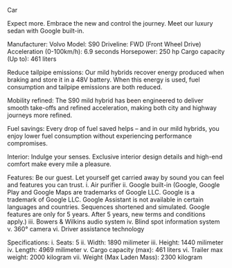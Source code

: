 Car

Expect more. Embrace the new and control the journey. Meet our luxury sedan with Google built-in.

Manufacturer: Volvo
Model: S90
Driveline: FWD (Front Wheel Drive)
Acceleration (0-100km/h): 6.9 seconds
Horsepower: 250 hp
Cargo capacity (Up to): 461 liters

Reduce tailpipe emissions:
Our mild hybrids recover energy produced when braking and store it in a 48V battery. When this energy is used, fuel consumption and tailpipe emissions are both reduced.

Mobility refined:
The S90 mild hybrid has been engineered to deliver smooth take-offs and refined acceleration, making both city and highway journeys more refined.

Fuel savings:
Every drop of fuel saved helps – and in our mild hybrids, you enjoy lower fuel consumption without experiencing performance compromises.

Interior:
Indulge your senses. Exclusive interior design details and high-end comfort make every mile a pleasure.

Features:
Be our guest. Let yourself get carried away by sound you can feel and features you can trust.
i. Air purifier
ii. Google built-in (Google, Google Play and Google Maps are trademarks of Google LLC. Google is a trademark of Google LLC. Google Assistant is not available in certain languages and countries. Sequences shortened and simulated. Google features are only for 5 years. After 5 years, new terms and conditions apply.)
iii. Bowers & Wilkins audio system
iv. Blind spot information system
v. 360° camera
vi. Driver assistance technology

Specifications:
i. Seats: 5
ii. Width: 1890 milimeter
iii. Height: 1440 milimeter
iv. Length: 4969 milimeter
v. Cargo capacity (max): 461 liters
vi. Trailer max weight: 2000 kilogram
vii. Weight (Max Laden Mass): 2300 kilogram

